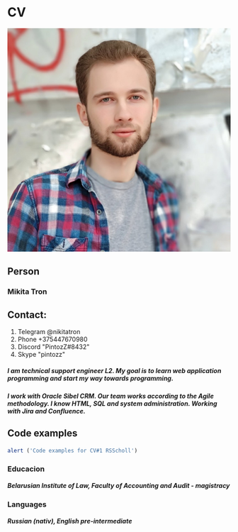 # CV
![Photo](/avatar.jpg)
## Person
### Mikita Tron
## Contact: 
1. Telegram @nikitatron 
2. Phone +375447670980
3. Discord "PintozZ#8432"
4. Skype "pintozz"
##### I am technical support engineer L2. My goal is to learn web application programming and start my way towards programming.
##### I work with Oracle Sibel CRM. Our team works according to the Agile methodology. I know HTML, SQL and system administration. Working with Jira and Confluence. 

## Code examples 
```javascript
alert ('Code examples for CV#1 RSScholl')
```
### Educacion 
##### Belarusian Institute of Law, Faculty of Accounting and Audit - magistracy
### Languages 
##### Russian (nativ), English pre-intermediate 